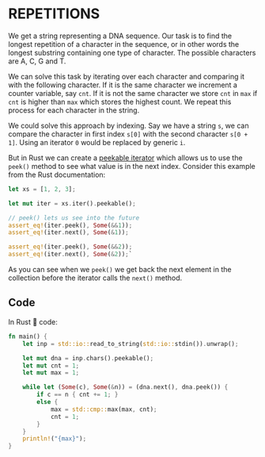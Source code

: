 # REPETITIONS

We get a string representing a DNA sequence. Our task is to find the longest repetition of a character in the sequence, or in other words the longest substring containing one type of character. The possible characters are A, C, G and T.

We can solve this task by iterating over each character and comparing it with the following character. If it is the same character we increment a counter variable, say `cnt`. If it is not the same character we store `cnt` in `max` if `cnt` is higher than `max` which stores the highest count. We repeat this process for each character in the string.

We could solve this approach by indexing. Say we have a string `s`, we can compare the character in first index `s[0]` with the second character `s[0 + 1]`. Using an iterator `0` would be replaced by generic `i`.

But in Rust we can create a [peekable iterator](https://doc.rust-lang.org/std/iter/struct.Peekable.html) which allows us to use the `peek()` method to see what value is in the next index. Consider this example from the Rust documentation:

```rust
let xs = [1, 2, 3];

let mut iter = xs.iter().peekable();

// peek() lets us see into the future
assert_eq!(iter.peek(), Some(&&1));
assert_eq!(iter.next(), Some(&1));

assert_eq!(iter.peek(), Some(&&2));
assert_eq!(iter.next(), Some(&2));`
```

As you can see when we `peek()` we get back the next element in the collection before the iterator calls the `next()` method.

## Code

In Rust 🦀 code:

```rust
fn main() {
    let inp = std::io::read_to_string(std::io::stdin()).unwrap();

    let mut dna = inp.chars().peekable();
    let mut cnt = 1;
    let mut max = 1;

    while let (Some(c), Some(&n)) = (dna.next(), dna.peek()) {
        if c == n { cnt += 1; }
        else {
            max = std::cmp::max(max, cnt);
            cnt = 1;
        }
    }
    println!("{max}");
}
```
